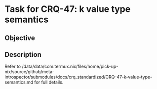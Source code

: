 # Task for CRQ-47: k value type semantics

## Objective


## Description


Refer to /data/data/com.termux.nix/files/home/pick-up-nix/source/github/meta-introspector/submodules/docs/crq_standardized/CRQ-47-k-value-type-semantics.md for full details.

